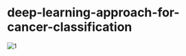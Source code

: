 # deep-learning-approach-for-cancer-classification

![1](https://user-images.githubusercontent.com/68555108/168310894-f1b5ad2b-ea98-44fa-8875-47ba9844a0d2.PNG)
